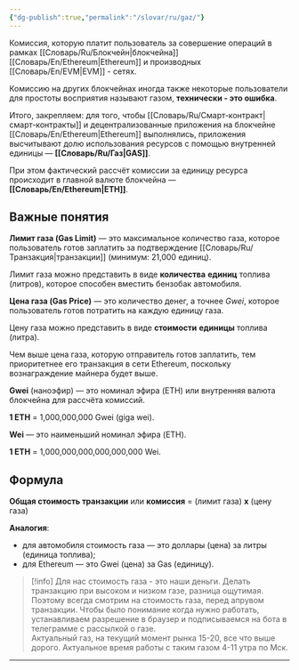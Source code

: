 ```yaml
---
{"dg-publish":true,"permalink":"/slovar/ru/gaz/"}
---
```



Комиссия, которую платит пользователь за совершение операций в рамках [[Словарь/Ru/Блокчейн\|блокчейна]] [[Словарь/En/Ethereum\|Ethereum]] и производных [[Словарь/En/EVM\|EVM]] - сетях.

Комиссию на других блокчейнах иногда также некоторые пользователи для простоты восприятия называют газом, **технически - это ошибка**.

Итого, закрепляем: для того, чтобы [[Словарь/Ru/Смарт-контракт\|смарт-контракты]] и децентрализованные приложения на блокчейне [[Словарь/En/Ethereum\|Ethereum]] выполнялись, приложения высчитывают долю использования ресурсов с помощью внутренней единицы — **[[Словарь/Ru/Газ\|GAS]]**.

При этом фактический рассчёт комиссии за единицу ресурса происходит в главной валюте блокчейна — **[[Словарь/En/Ethereum\|ETH]]**.

## Важные понятия

**Лимит газа (Gas Limit)** — это максимальное количество газа, которое пользователь готов заплатить за подтверждение [[Словарь/Ru/Транзакция\|транзакции]] (минимум: 21,000 единиц).

Лимит газа можно представить в виде **количества** **единиц** топлива (литров), которое способен вместить бензобак автомобиля.

**Цена газа (Gas Price)** — это количество денег, а точнее _Gwei_, которое пользователь готов потратить на каждую единицу газа.

Цену газа можно представить в виде **стоимости** **единицы** топлива (литра).

Чем выше цена газа, которую отправитель готов заплатить, тем приоритетнее его транзакция в сети Ethereum, поскольку вознаграждение майнера будет выше.

**Gwei** (наноэфир) — это номинал эфира (ETH) или внутренняя валюта блокчейна для рассчёта комиссий.

**1 ETH** = 1,000,000,000 Gwei (giga wei).

**Wei** — это наименьший номинал эфира (ETH).

**1 ETH** = 1,000,000,000,000,000,000 Wei.

## Формула

**Общая стоимость транзакции** или **комиссия** = (лимит газа) **х** (цену газа)

**Аналогия**:

* для автомобиля стоимость газа — это доллары (цена) за литры (единица топлива);
* для Ethereum — это Gwei (цена) за Gas (единицу).

> [!info]
> Для нас стоимость газа - это наши деньги. Делать транзакцию при высоком и низком газе, разница ощутимая. Поэтому всегда смотрим на стоимость газа, перед апрувом транзакции. Чтобы было понимание когда нужно работать, устанавливаем разрешение в браузер и подписываемся на бота в телеграмме с рассылкой о газе.  
Актуальный газ, на текущий момент рынка 15-20, все что выше дорого. Актуальное время работы с таким газом 4-11 утра по Мск.

---
